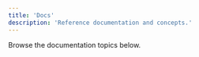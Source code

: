 ```yaml
---
title: 'Docs'
description: 'Reference documentation and concepts.'
---
```


Browse the documentation topics below.
